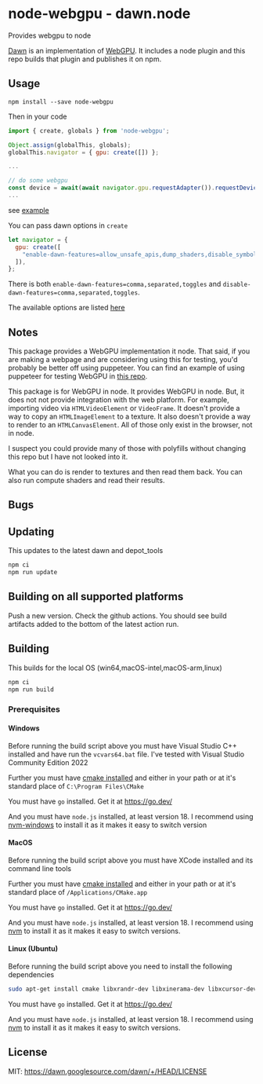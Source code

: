 # node-webgpu - dawn.node

Provides webgpu to node

[Dawn](https://dawn.googlesource.com/dawn) is an implementation of [WebGPU](https://gpuweb.github.io/gpuweb/).
It includes a node plugin and this repo builds that plugin and publishes
it on npm.

## Usage

```
npm install --save node-webgpu
```

Then in your code

```js
import { create, globals } from 'node-webgpu';

Object.assign(globalThis, globals);
globalThis.navigator = { gpu: create([]) };

...

// do some webgpu
const device = await(await navigator.gpu.requestAdapter()).requestDevice();
...
```

see [example]()

You can pass dawn options in `create`

```js
let navigator = {
  gpu: create([
    "enable-dawn-features=allow_unsafe_apis,dump_shaders,disable_symbol_renaming",
  ]),
};
```

There is both `enable-dawn-features=comma,separated,toggles` and `disable-dawn-features=comma,separated,toggles`.

The available options are listed [here](https://dawn.googlesource.com/dawn/+/refs/heads/chromium-gpu-experimental/src/dawn_native/Toggles.cpp)

## Notes

This package provides a WebGPU implementation it node. That said, if you are making a webpage
and are considering using this for testing, you'd probably be better off using puppeteer. You can
find an example of using puppeteer for testing WebGPU in [this repo](https://github.com/greggman/webgpu-debug-helper).

This package is for WebGPU in node. It provides WebGPU in node. But, it does not not provide integration
with the web platform. For example, importing video via `HTMLVideoElement` or `VideoFrame`. It doesn't
provide a way to copy an `HTMLImageElement` to a texture. It also doesn't provide a way to render to an
`HTMLCanvasElement`. All of those only exist in the browser, not in node.

I suspect you could provide many of those with polyfills without changing this repo but I have not
looked into it.

What you can do is render to textures and then read them back. You can also run compute shaders
and read their results.

## Bugs

## Updating

This updates to the latest dawn and depot_tools

```sh
npm ci
npm run update
```

## Building on all supported platforms

Push a new version. Check the github actions. You should see build artifacts
added to the bottom of the latest action run. 

## Building

This builds for the local OS (win64,macOS-intel,macOS-arm,linux)

```sh
npm ci
npm run build
```

### Prerequisites

#### Windows

Before running the build script above you must have
Visual Studio C++ installed and have run the `vcvars64.bat` file.
I've tested with Visual Studio Community Edition 2022

Further you must have [cmake installed](https://cmake.org/download/)
and either in your path or at it's standard place of `C:\Program Files\CMake`

You must have `go` installed. Get it at https://go.dev/

And you must have `node.js` installed, at least version 18. 
I recommend using [nvm-windows](https://github.com/coreybutler/nvm-windows) to install it
as it makes it easy to switch version

#### MacOS

Before running the build script above you must have
XCode installed and its command line tools

Further you must have [cmake installed](https://cmake.org/download/)
and either in your path or at it's standard place of `/Applications/CMake.app`

You must have `go` installed. Get it at https://go.dev/

And you must have `node.js` installed, at least version 18. 
I recommend using [nvm](https://github.com/nvm-sh/nvm) to install it
as it makes it easy to switch versions.

#### Linux (Ubuntu)

Before running the build script above you need to install
the following dependencies

```sh
sudo apt-get install cmake libxrandr-dev libxinerama-dev libxcursor-dev mesa-common-dev libx11-xcb-dev pkg-config nodejs npm
```

You must have `go` installed. Get it at https://go.dev/

And you must have `node.js` installed, at least version 18. 
I recommend using [nvm](https://github.com/nvm-sh/nvm) to install it
as it makes it easy to switch versions.

## License

MIT: https://dawn.googlesource.com/dawn/+/HEAD/LICENSE
